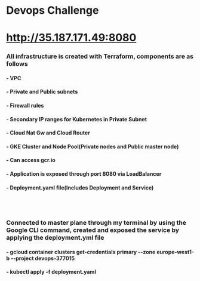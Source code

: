 # Devops Challenge
# http://35.187.171.49:8080

### All infrastructure is created with Terraform, components are as follows

#### - VPC
#### - Private and Public subnets
#### - Firewall rules
#### - Secondary IP ranges for Kubernetes in Private Subnet
#### - Cloud Nat Gw and Cloud Router
#### - GKE Cluster and Node Pool(Private nodes and Public master node)
#### - Can access gcr.io
#### - Application is exposed through port 8080 via LoadBalancer
#### - Deployment.yaml file(Includes Deployment and Service)

<br/><br/>
### Connected to master plane through my terminal by using the Google CLI command, created and exposed the service by applying the deployment.yml file

#### - gcloud container clusters get-credentials primary --zone europe-west1-b --project devops-377015
#### - kubectl apply -f deployment.yaml
<br/><br/>

